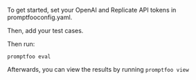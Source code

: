 To get started, set your OpenAI and Replicate API tokens in promptfooconfig.yaml.

Then, add your test cases.

Then run:

```
promptfoo eval
```

Afterwards, you can view the results by running `promptfoo view`
